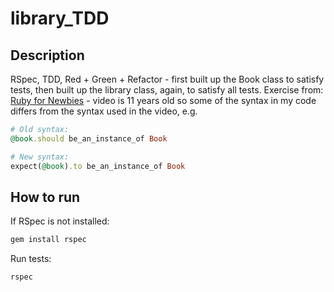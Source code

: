 # library_TDD
## Description
RSpec, TDD, Red + Green + Refactor - first built up the Book class to satisfy tests, then built up the library class, again, to satisfy all tests.
Exercise from: [Ruby for Newbies](https://www.youtube.com/watch?v=JhR9Ib1Ylb8) - video is 11 years old so some of the syntax in my code differs from the syntax used in the video, e.g.
```ruby
# Old syntax:
@book.should be_an_instance_of Book

# New syntax:
expect(@book).to be_an_instance_of Book
```
## How to run
If RSpec is not installed:
```sh
gem install rspec
```
Run tests:
```sh
rspec
```

